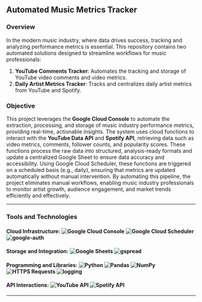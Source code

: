 ## Automated Music Metrics Tracker

### Overview

In the modern music industry, where data drives success, tracking and analyzing performance metrics is essential. This repository contains two automated solutions designed to streamline workflows for music professionals:

1. **YouTube Comments Tracker**: Automates the tracking and storage of YouTube video comments and video metrics.
2. **Daily Artist Metrics Tracker**: Tracks and centralizes daily artist metrics from YouTube and Spotify.

### Objective
This project leverages the **Google Cloud Console** to automate the extraction, processing, and storage of music industry performance metrics, providing real-time, actionable insights. The system uses cloud functions to interact with the **YouTube Data API** and **Spotify API**, retrieving data such as video metrics, comments, follower counts, and popularity scores. These functions process the raw data into structured, analysis-ready formats and update a centralized Google Sheet to ensure data accuracy and accessibility. Using Google Cloud Scheduler, these functions are triggered on a scheduled basis (e.g., daily), ensuring that metrics are updated automatically without manual intervention. By automating this pipeline, the project eliminates manual workflows, enabling music industry professionals to monitor artist growth, audience engagement, and market trends efficiently and effectively.

--- 
### Tools and Technologies

#### Cloud Infrastructure: ![Google Cloud Console](https://img.shields.io/badge/Google%20Cloud%20Console-4285F4?style=flat-square&logo=google-cloud&logoColor=white)  ![Google Cloud Scheduler](https://img.shields.io/badge/Google%20Cloud%20Scheduler-F4B400?style=flat-square&logo=google-cloud&logoColor=white) ![google-auth](https://img.shields.io/badge/google--auth-34A853?style=flat-square&logo=google&logoColor=white)   

#### Storage and Integration: ![Google Sheets](https://img.shields.io/badge/Google%20Sheets-34A853?style=flat-square&logo=google-sheets&logoColor=white)  ![gspread](https://img.shields.io/badge/gspread-34A853?style=flat-square&logo=python&logoColor=white)

#### Programming and Libraries: ![Python](https://img.shields.io/badge/Python-3776AB?style=flat-square&logo=python&logoColor=white)   ![Pandas](https://img.shields.io/badge/Pandas-150458?style=flat-square&logo=pandas&logoColor=white)   ![NumPy](https://img.shields.io/badge/NumPy-013243?style=flat-square&logo=numpy&logoColor=white)   ![HTTPS Requests](https://img.shields.io/badge/HTTPS%20Requests-20232A?style=flat-square&logo=python&logoColor=white)  ![logging](https://img.shields.io/badge/logging-F4B400?style=flat-square&logo=python&logoColor=white)

#### API Interactions: ![YouTube API](https://img.shields.io/badge/YouTube%20API-FF0000?style=flat-square&logo=youtube&logoColor=white)  ![Spotify API](https://img.shields.io/badge/Spotify%20API-1DB954?style=flat-square&logo=spotify&logoColor=white)

---
